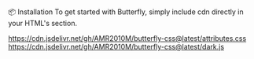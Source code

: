 
📦 Installation
To get started with Butterfly, simply include  cdn  directly in your HTML's <head> section.

https://cdn.jsdelivr.net/gh/AMR2010M/butterfly-css@latest/attributes.css
https://cdn.jsdelivr.net/gh/AMR2010M/butterfly-css@latest/dark.js


